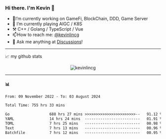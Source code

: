 ### Hi there. I'm Kevin 👋

- 🔭I’m currently working on GameFi, BlockChain, DDD, Game Server
- 🌱 I’m currently playing AIGC / K8S
-   :hammer_and_pick: C++ / Golang / TypeScript / Vue
- 📫How to reach me: [@kevinlincg](https://twitter.com/kevinlincg) 
-   :thought_balloon: Ask me anything at [Discussions](https://github.com/kevinlincg/kevinlincg/issues/new)!

---

📈 my github stats

<p align="center"> <img src="https://github-readme-stats-ouuan.vercel.app/api?username=kevinlincg&theme=dark&show_icons=true&count_private=true" alt="kevinlincg" />

---

#### :bar_chart: 

<!--START_SECTION:waka-->

```txt
From: 09 November 2022 - To: 03 August 2024

Total Time: 755 hrs 33 mins

Go                  688 hrs 27 mins >>>>>>>>>>>>>>>>>>>>>>>--   91.12 %
YAML                14 hrs 24 mins  -------------------------   01.91 %
TOML                7 hrs 25 mins   -------------------------   00.98 %
Text                7 hrs 13 mins   -------------------------   00.96 %
Batchfile           7 hrs 12 mins   -------------------------   00.95 %
```

<!--END_SECTION:waka-->
